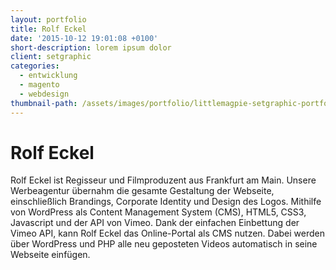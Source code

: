 ```yaml
---
layout: portfolio
title: Rolf Eckel
date: '2015-10-12 19:01:08 +0100'
short-description: lorem ipsum dolor
client: setgraphic
categories:
  - entwicklung
  - magento
  - webdesign
thumbnail-path: /assets/images/portfolio/littlemagpie-setgraphic-portfolio.jpg
---
```


# Rolf Eckel

Rolf Eckel ist Regisseur und Filmproduzent aus Frankfurt am Main. Unsere Werbeagentur übernahm die gesamte Gestaltung der Webseite, einschließlich Brandings, Corporate Identity und Design des Logos. Mithilfe von WordPress als Content Management System (CMS), HTML5, CSS3, Javascript und der API von Vimeo. Dank der einfachen Einbettung der Vimeo API, kann Rolf Eckel das Online-Portal als CMS nutzen. Dabei werden über WordPress und PHP alle neu geposteten Videos automatisch in seine Webseite einfügen.
